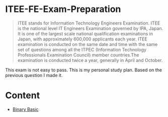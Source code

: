 # ITEE-FE-Exam-Preparation
> ITEE stands for Information Technology Engineers Examination. ITEE is the national level IT Engineers Examination governed by IPA, Japan. It is one of the largest scale national qualification examinations in Japan, with approximately 600,000 applicants each year. ITEE examination is conducted on the same date and time with the same set of questions among all the ITPEC (Information Technology Professionals Examination Council) member countries.The examination is conducted twice a year, generally in April and October.

This exam is not easy to pass. This is my personal study plan. Based on the previous question I made it.

# Content
- [Binary Basic](content/binary-basic.md)
